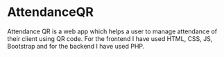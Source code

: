 # AttendanceQR
Attendance QR is a web app which helps a user to manage attendance of their client using QR code. 
For the frontend I have used HTML, CSS, JS, Bootstrap and for the backend I have used PHP.

